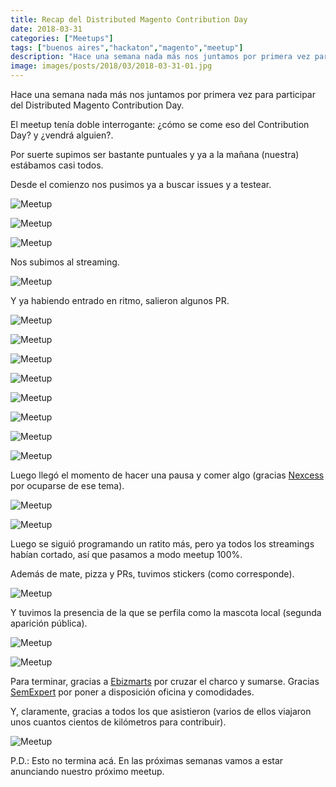 ```yaml
---
title: Recap del Distributed Magento Contribution Day
date: 2018-03-31
categories: ["Meetups"]
tags: ["buenos aires","hackaton","magento","meetup"]
description: "Hace una semana nada más nos juntamos por primera vez para participar del Distributed Magento Contribution Day."
image: images/posts/2018/03/2018-03-31-01.jpg
---
```


Hace una semana nada más nos juntamos por primera vez para participar del Distributed Magento Contribution Day.

El meetup tenía doble interrogante: ¿cómo se come eso del Contribution Day? y ¿vendrá alguien?.

Por suerte supimos ser bastante puntuales y ya a la mañana (nuestra) estábamos casi todos.

Desde el comienzo nos pusimos ya a buscar issues y a testear.

![Meetup](/images/posts/2018/03/2018-03-31-02.jpg#center)

![Meetup](/images/posts/2018/03/2018-03-31-03.jpg#center)

![Meetup](/images/posts/2018/03/2018-03-31-04.jpg#center)

Nos subimos al streaming.

![Meetup](/images/posts/2018/03/2018-03-31-05.jpg#center)

Y ya habiendo entrado en ritmo, salieron algunos PR.

![Meetup](/images/posts/2018/03/2018-03-31-06.jpg#center)

![Meetup](/images/posts/2018/03/2018-03-31-07.jpg#center)

![Meetup](/images/posts/2018/03/2018-03-31-08.jpg#center)

![Meetup](/images/posts/2018/03/2018-03-31-09.jpg#center)

![Meetup](/images/posts/2018/03/2018-03-31-10.jpg#center)

![Meetup](/images/posts/2018/03/2018-03-31-11.jpg#center)

![Meetup](/images/posts/2018/03/2018-03-31-12.jpg#center)

![Meetup](/images/posts/2018/03/2018-03-31-13.jpg#center)

Luego llegó el momento de hacer una pausa y comer algo (gracias [Nexcess](https://www.nexcess.net/) por ocuparse de ese tema).

![Meetup](/images/posts/2018/03/2018-03-31-14.jpg#center)

![Meetup](/images/posts/2018/03/2018-03-31-15.jpg#center)

Luego se siguió programando un ratito más, pero ya todos los streamings habían cortado, así que pasamos a modo meetup 100%.

Además de mate, pizza y PRs, tuvimos stickers (como corresponde).

![Meetup](/images/posts/2018/03/2018-03-31-16.jpg#center)

Y tuvimos la presencia de la que se perfila como la mascota local (segunda aparición pública).

![Meetup](/images/posts/2018/03/2018-03-31-17.jpg#center)

![Meetup](/images/posts/2018/03/2018-03-31-18.jpg#center)

Para terminar, gracias a [Ebizmarts](https://ebizmarts.com/) por cruzar el charco y sumarse. Gracias [SemExpert](http://semexpert.com.ar/) por poner a disposición oficina y comodidades.

Y, claramente, gracias a todos los que asistieron (varios de ellos viajaron unos cuantos cientos de kilómetros para contribuir).

![Meetup](/images/posts/2018/03/2018-03-31-19.gif#center)

P.D.: Esto no termina acá. En las próximas semanas vamos a estar anunciando nuestro próximo meetup.